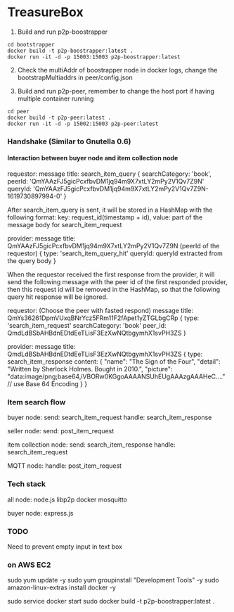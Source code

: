 # TreasureBox

1. Build and run p2p-boostrapper
```
cd bootstrapper
docker build -t p2p-boostrapper:latest .
docker run -it -d -p 15003:15003 p2p-boostrapper:latest 
```
2. Check the multiAddr of boostrapper node in docker logs, change the bootstrapMultiaddrs in peer/config.json

3. Build and run p2p-peer, remember to change the host port if having multiple container running
```
cd peer
docker build -t p2p-peer:latest .
docker run -it -d -p 15002:15003 p2p-peer:latest
```


### Handshake (Similar to Gnutella 0.6)

#### Interaction between buyer node and item collection node

requestor:
message title: search_item_query
{
  searchCategory: 'book',
  peerId: 'QmYAAzFJ5gicPcxfbvDM1jq94m9X7xtLY2mPy2V1Qv7Z9N'
  queryId: 'QmYAAzFJ5gicPcxfbvDM1jq94m9X7xtLY2mPy2V1Qv7Z9N-1619730897994-0'
}

After search_item_query is sent, it will be stored in a HashMap with the following format:
key: request_id(timestamp + id), value: part of the message body for search_item_request

provider:
message title: QmYAAzFJ5gicPcxfbvDM1jq94m9X7xtLY2mPy2V1Qv7Z9N (peerId of the requestor)
{
    type: 'search_item_query_hit'
    queryId: queryId extracted from the query body
}

When the requestor received the first response from the provider, it will send the following message with
the peer id of the first responded provider, then this request id will be removed in the HashMap, so that the 
following query hit response will be ignored. 

requestor: (Choose the peer with fasted respond)
message title: QmYs36261DpmVUxqBNrYcz5FRm11F2fApet1yZTGLbgCRp
{
    type: 'search_item_request'
    searchCategory: 'book'
    peer_id: QmdLdBSbAHBdnEDtdEeTLisF3EzXwNQtbgymhX1svPH3ZS
}

provider:
message title: QmdLdBSbAHBdnEDtdEeTLisF3EzXwNQtbgymhX1svPH3ZS
{
    type: search_item_response
    content: {
        "name": "The Sign of the Four",
        "detail": "Written by Sherlock Holmes. Bought in 2010.",
        "picture": "data:image/png;base64,iVBORw0KGgoAAAANSUhEUgAAAzgAAAHeC...."   // use Base 64 Encoding
    }
}


### Item search flow

buyer node:
    send:
        search_item_request
    handle:
        search_item_response

seller node:
    send:
        post_item_request

item collection node:
    send:
        search_item_response
    handle:
        search_item_request

MQTT node:
    handle:
        post_item_request


### Tech stack
all node:
    node.js
    libp2p
    docker
    mosquitto

buyer node:
    express.js


### TODO
Need to prevent empty input in text box


### on AWS EC2
sudo yum update -y
sudo yum groupinstall "Development Tools" -y
sudo amazon-linux-extras install docker -y

sudo service docker start
sudo docker build -t p2p-boostrapper:latest .